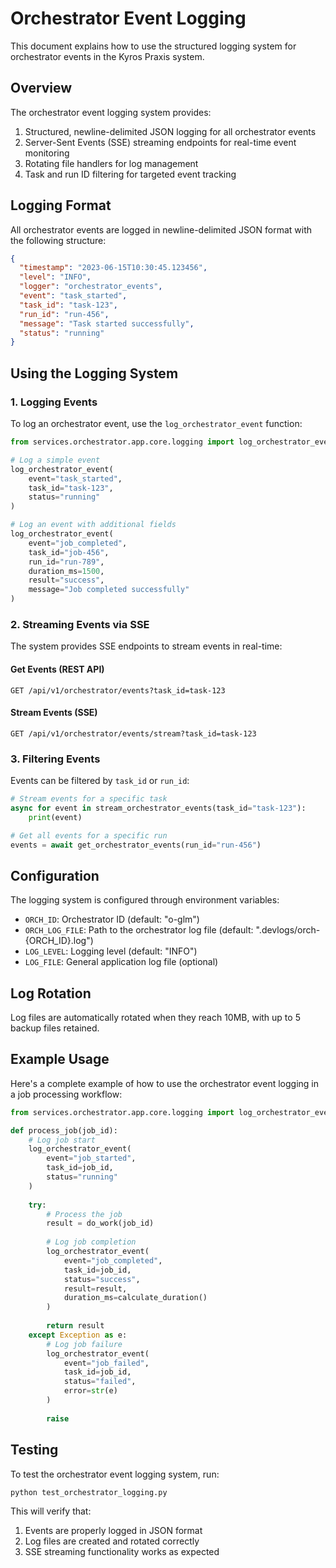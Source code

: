 # Orchestrator Event Logging

This document explains how to use the structured logging system for orchestrator events in the Kyros Praxis system.

## Overview

The orchestrator event logging system provides:

1. Structured, newline-delimited JSON logging for all orchestrator events
2. Server-Sent Events (SSE) streaming endpoints for real-time event monitoring
3. Rotating file handlers for log management
4. Task and run ID filtering for targeted event tracking

## Logging Format

All orchestrator events are logged in newline-delimited JSON format with the following structure:

```json
{
  "timestamp": "2023-06-15T10:30:45.123456",
  "level": "INFO",
  "logger": "orchestrator_events",
  "event": "task_started",
  "task_id": "task-123",
  "run_id": "run-456",
  "message": "Task started successfully",
  "status": "running"
}
```

## Using the Logging System

### 1. Logging Events

To log an orchestrator event, use the `log_orchestrator_event` function:

```python
from services.orchestrator.app.core.logging import log_orchestrator_event

# Log a simple event
log_orchestrator_event(
    event="task_started",
    task_id="task-123",
    status="running"
)

# Log an event with additional fields
log_orchestrator_event(
    event="job_completed",
    task_id="job-456",
    run_id="run-789",
    duration_ms=1500,
    result="success",
    message="Job completed successfully"
)
```

### 2. Streaming Events via SSE

The system provides SSE endpoints to stream events in real-time:

#### Get Events (REST API)
```
GET /api/v1/orchestrator/events?task_id=task-123
```

#### Stream Events (SSE)
```
GET /api/v1/orchestrator/events/stream?task_id=task-123
```

### 3. Filtering Events

Events can be filtered by `task_id` or `run_id`:

```python
# Stream events for a specific task
async for event in stream_orchestrator_events(task_id="task-123"):
    print(event)

# Get all events for a specific run
events = await get_orchestrator_events(run_id="run-456")
```

## Configuration

The logging system is configured through environment variables:

- `ORCH_ID`: Orchestrator ID (default: "o-glm")
- `ORCH_LOG_FILE`: Path to the orchestrator log file (default: ".devlogs/orch-{ORCH_ID}.log")
- `LOG_LEVEL`: Logging level (default: "INFO")
- `LOG_FILE`: General application log file (optional)

## Log Rotation

Log files are automatically rotated when they reach 10MB, with up to 5 backup files retained.

## Example Usage

Here's a complete example of how to use the orchestrator event logging in a job processing workflow:

```python
from services.orchestrator.app.core.logging import log_orchestrator_event

def process_job(job_id):
    # Log job start
    log_orchestrator_event(
        event="job_started",
        task_id=job_id,
        status="running"
    )
    
    try:
        # Process the job
        result = do_work(job_id)
        
        # Log job completion
        log_orchestrator_event(
            event="job_completed",
            task_id=job_id,
            status="success",
            result=result,
            duration_ms=calculate_duration()
        )
        
        return result
    except Exception as e:
        # Log job failure
        log_orchestrator_event(
            event="job_failed",
            task_id=job_id,
            status="failed",
            error=str(e)
        )
        
        raise
```

## Testing

To test the orchestrator event logging system, run:

```bash
python test_orchestrator_logging.py
```

This will verify that:
1. Events are properly logged in JSON format
2. Log files are created and rotated correctly
3. SSE streaming functionality works as expected